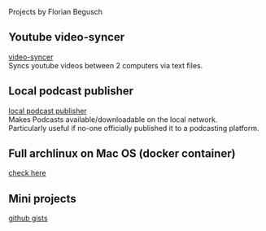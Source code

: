 Projects by Florian Begusch

## Youtube video-syncer

[video-syncer](https://github.com/diepfote/golang-tools/tree/master/video-syncer)  
Syncs youtube videos between 2 computers via text files.

## Local podcast publisher  

[local podcast publisher](https://github.com/diepfote/local-podcast-publisher)  
Makes Podcasts available/downloadable on the local network.  
Particularly useful if no-one officially published it to a podcasting platform.

## Full archlinux on Mac OS (docker container)

[check here](./archlinux-container-like-full-arch.html)

## Mini projects

[github gists](https://gist.github.com/search?q=user%3Aflorianbegusch+%22mini-project%22&ref=searchresults)

